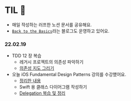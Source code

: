 # TIL 🧪
* 매일 작성하는 러프한 노션 문서를 공유해요.
* [`Back to the Basics`](https://woozzang.tistory.com/manage)라는 블로그도 운영하고 있어요.

### 22.02.19
* TDD 12 장 복습
  * 레거시 프로젝트의 의존성 파악하기
  * [의존성 지도 그리기](https://marsh-flavor-e1c.notion.site/7bfc4cbab70744bc93cc5724636696c5)
* 오늘 iOS Fundamental Design Patterns 강의를 수강헀어요.
  * [정리한 내용](https://marsh-flavor-e1c.notion.site/Fundamental-iOS-Design-Patterns-66b399e06ca94c2f8b91a011ecc57da0)
  * Swift 용 클래스 다이어그램 작성하기
  * [Delegation 복습 및 정리](https://marsh-flavor-e1c.notion.site/Delegation-d1abc25e5e764235bac971d741f7e5bf)

